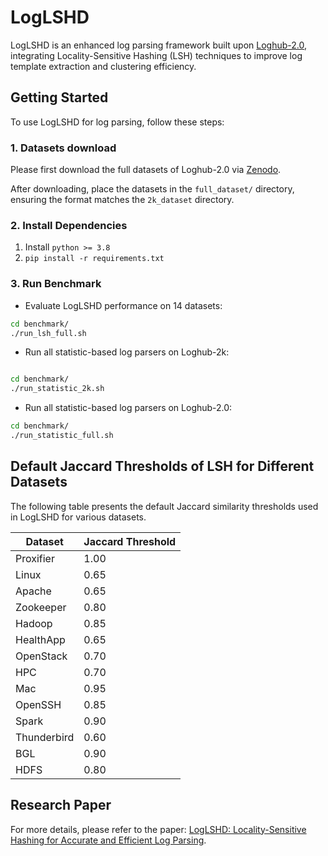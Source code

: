 # LogLSHD

LogLSHD is an enhanced log parsing framework built upon [Loghub-2.0](https://github.com/logpai/loghub-2.0), integrating Locality-Sensitive Hashing (LSH) techniques to improve log template extraction and clustering efficiency.

## Getting Started

To use LogLSHD for log parsing, follow these steps:

### 1. Datasets download

Please first download the full datasets of Loghub-2.0 via [Zenodo](https://zenodo.org/record/8275861).

After downloading, place the datasets in the `full_dataset/` directory, ensuring the format matches the `2k_dataset` directory.

### 2. Install Dependencies

1. Install ```python >= 3.8```
2. ```pip install -r requirements.txt```

### 3. Run Benchmark


- Evaluate LogLSHD performance on 14 datasets:

```bash
cd benchmark/
./run_lsh_full.sh
```

- Run all statistic-based log parsers on Loghub-2k:

```bash

cd benchmark/
./run_statistic_2k.sh
```

- Run all statistic-based log parsers on Loghub-2.0:

```bash
cd benchmark/
./run_statistic_full.sh
```

## Default Jaccard Thresholds of LSH for Different Datasets

The following table presents the default Jaccard similarity thresholds used in LogLSHD for various datasets.

| Dataset     | Jaccard Threshold |
|------------|------------------|
| Proxifier  | 1.00             |
| Linux      | 0.65             |
| Apache     | 0.65             |
| Zookeeper  | 0.80             |
| Hadoop     | 0.85             |
| HealthApp  | 0.65             |
| OpenStack  | 0.70             |
| HPC        | 0.70             |
| Mac        | 0.95             |
| OpenSSH    | 0.85             |
| Spark      | 0.90             |
| Thunderbird| 0.60             |
| BGL        | 0.90             |
| HDFS       | 0.80             |

## Research Paper

For more details, please refer to the paper: [LogLSHD: Locality-Sensitive Hashing for Accurate and Efficient Log Parsing](https://arxiv.org/abs/2504.02172).
